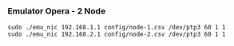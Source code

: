 ### Emulator Opera - 2 Node

```
sudo ./emu_nic 192.168.1.1 config/node-1.csv /dev/ptp3 60 1 1 
sudo ./emu_nic 192.168.2.1 config/node-2.csv /dev/ptp3 60 1 1 
```